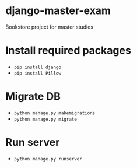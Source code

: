 # django-master-exam
Bookstore project for master studies

# Install required packages
 - `pip install django`
 - `pip install Pillow`
 
 # Migrate DB
  - `python manage.py makemigrations`
  - `python manage.py migrate`
 
 # Run server
 - `python manage.py runserver`
